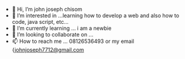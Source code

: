 - 👋 Hi, I’m john joseph chisom   
- 👀 I’m interested in ...learning how to develop a web and also how to code, java script, etc...
- 🌱 I’m currently learning ... i am a newbie
- 💞️ I’m looking to collaborate on ... 
- 📫 How to reach me ... 08126536493 or my email {johnjoseph7712@gmail.com

<!---
johnjoseph7712/johnjoseph7712 is a ✨ special ✨ repository because its `README.md` (this file) appears on your GitHub profile.
You can click the Preview link to take a look at your changes.
--->
